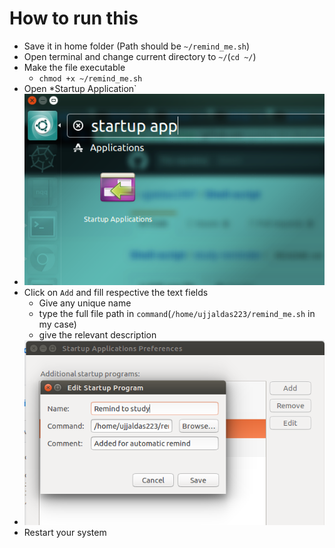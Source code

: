 # How to run this
- Save it in home folder (Path should be `~/remind_me.sh`)
- Open terminal and change current directory to `~/`(`cd ~/`)
- Make the file executable
  - `chmod +x ~/remind_me.sh`
- Open *Startup Application`
- ![image1](https://raw.githubusercontent.com/ujjaldas1997/Data_images/master/shell/startup1.png)
- Click on `Add` and fill respective the text fields
  - Give any unique name
  - type the full file path in `command`(`/home/ujjaldas223/remind_me.sh` in my case)
  - give the relevant description
- ![image2](https://raw.githubusercontent.com/ujjaldas1997/Data_images/master/shell/startup2.png)
- Restart your system
